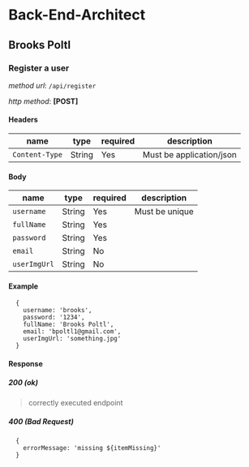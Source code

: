 # Back-End-Architect
## Brooks Poltl

### **Register a user**
*method url*: `/api/register`

*http method*: **[POST]**

#### Headers

| name           | type   | required | description              |
| -------------- | ------ | -------- | ------------------------ |
| `Content-Type` | String | Yes      | Must be application/json |

#### Body

| name           | type   | required | description              |
| -------------- | ------ | -------- | ------------------------ |
| `username`     | String | Yes      | Must be unique           |
| `fullName`     | String | Yes      |                          |
| `password`     | String | Yes      |                          |
| `email`        | String | No       |                          |
| `userImgUrl`   | String | No       |                          |

#### Example
```
  {
    username: 'brooks',
    password: '1234',
    fullName: 'Brooks Poltl',
    email: 'bpoltl1@gmail.com',
    userImgUrl: 'something.jpg'
  }
  ```
#### Response
##### 200 (ok)
> correctly executed endpoint
##### 400 (Bad Request)
```
  {
    errorMessage: 'missing ${itemMissing}'
  }
  ```
